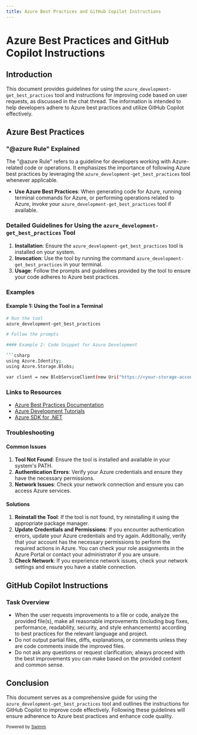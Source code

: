 ```yaml
---
title: Azure Best Practices and GitHub Copilot Instructions
---
```

# Azure Best Practices and GitHub Copilot Instructions

## Introduction

This document provides guidelines for using the `azure_development-get_best_practices` tool and instructions for improving code based on user requests, as discussed in the chat thread. The information is intended to help developers adhere to Azure best practices and utilize GitHub Copilot effectively.

## Azure Best Practices

### "@azure Rule" Explained

The "@azure Rule" refers to a guideline for developers working with Azure-related code or operations. It emphasizes the importance of following Azure best practices by leveraging the `azure_development-get_best_practices` tool whenever applicable.

- **Use Azure Best Practices**: When generating code for Azure, running terminal commands for Azure, or performing operations related to Azure, invoke your `azure_development-get_best_practices` tool if available.

### Detailed Guidelines for Using the `azure_development-get_best_practices` Tool

1. **Installation**: Ensure the `azure_development-get_best_practices` tool is installed on your system.
2. **Invocation**: Use the tool by running the command `azure_development-get_best_practices` in your terminal.
3. **Usage**: Follow the prompts and guidelines provided by the tool to ensure your code adheres to Azure best practices.

### Examples

#### Example 1: Using the Tool in a Terminal

```sh
# Run the tool
azure_development-get_best_practices

# Follow the prompts

#### Example 2: Code Snippet for Azure Development

```csharp
using Azure.Identity;
using Azure.Storage.Blobs;

var client = new BlobServiceClient(new Uri("https://<your-storage-account>.blob.core.windows.net"), new DefaultAzureCredential());
```

### Links to Resources

- [Azure Best Practices Documentation](https://docs.microsoft.com/en-us/azure/architecture/best-practices/)
- [Azure Development Tutorials](https://docs.microsoft.com/en-us/learn/azure/)
- [Azure SDK for .NET](https://github.com/Azure/azure-sdk-for-net)

### Troubleshooting

#### Common Issues

1. **Tool Not Found**: Ensure the tool is installed and available in your system's PATH.
2. **Authentication Errors**: Verify your Azure credentials and ensure they have the necessary permissions.
3. **Network Issues**: Check your network connection and ensure you can access Azure services.

#### Solutions

1. **Reinstall the Tool**: If the tool is not found, try reinstalling it using the appropriate package manager.
2. **Update Credentials and Permissions**: If you encounter authentication errors, update your Azure credentials and try again. Additionally, verify that your account has the necessary permissions to perform the required actions in Azure. You can check your role assignments in the Azure Portal or contact your administrator if you are unsure.
3. **Check Network**: If you experience network issues, check your network settings and ensure you have a stable connection.

## GitHub Copilot Instructions

### Task Overview

- When the user requests improvements to a file or code, analyze the provided file(s), make all reasonable improvements (including bug fixes, performance, readability, security, and style enhancements) according to best practices for the relevant language and project.
- Do not output partial files, diffs, explanations, or comments unless they are code comments inside the improved files.
- Do not ask any questions or request clarification; always proceed with the best improvements you can make based on the provided content and common sense.

## Conclusion

This document serves as a comprehensive guide for using the `azure_development-get_best_practices` tool and outlines the instructions for GitHub Copilot to improve code effectively. Following these guidelines will ensure adherence to Azure best practices and enhance code quality.

<SwmMeta version="3.0.0"><sup>Powered by [Swimm](https://app.swimm.io/)</sup></SwmMeta>
